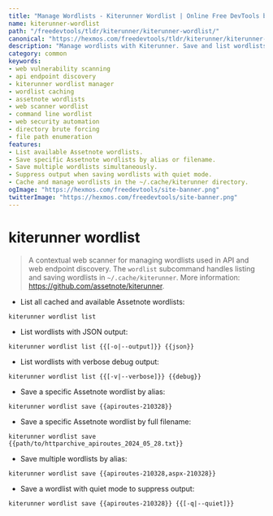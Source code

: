 ```yaml
---
title: "Manage Wordlists - Kiterunner Wordlist | Online Free DevTools by Hexmos"
name: kiterunner-wordlist
path: "/freedevtools/tldr/kiterunner/kiterunner-wordlist/"
canonical: "https://hexmos.com/freedevtools/tldr/kiterunner/kiterunner-wordlist/"
description: "Manage wordlists with Kiterunner. Save and list wordlists for web vulnerability scanning and API discovery using command line. Free online tool, no registration required."
category: common
keywords:
- web vulnerability scanning
- api endpoint discovery
- kiterunner wordlist manager
- wordlist caching
- assetnote wordlists
- web scanner wordlist
- command line wordlist
- web security automation
- directory brute forcing
- file path enumeration
features:
- List available Assetnote wordlists.
- Save specific Assetnote wordlists by alias or filename.
- Save multiple wordlists simultaneously.
- Suppress output when saving wordlists with quiet mode.
- Cache and manage wordlists in the ~/.cache/kiterunner directory.
ogImage: "https://hexmos.com/freedevtools/site-banner.png"
twitterImage: "https://hexmos.com/freedevtools/site-banner.png"
---
```


# kiterunner wordlist

> A contextual web scanner for managing wordlists used in API and web endpoint discovery.
> The `wordlist` subcommand handles listing and saving wordlists in `~/.cache/kiterunner`.
> More information: <https://github.com/assetnote/kiterunner>.

- List all cached and available Assetnote wordlists:

`kiterunner wordlist list`

- List wordlists with JSON output:

`kiterunner wordlist list {{[-o|--output]}} {{json}}`

- List wordlists with verbose debug output:

`kiterunner wordlist list {{[-v|--verbose]}} {{debug}}`

- Save a specific Assetnote wordlist by alias:

`kiterunner wordlist save {{apiroutes-210328}}`

- Save a specific Assetnote wordlist by full filename:

`kiterunner wordlist save {{path/to/httparchive_apiroutes_2024_05_28.txt}}`

- Save multiple wordlists by alias:

`kiterunner wordlist save {{apiroutes-210328,aspx-210328}}`

- Save a wordlist with quiet mode to suppress output:

`kiterunner wordlist save {{apiroutes-210328}} {{[-q|--quiet]}}`
